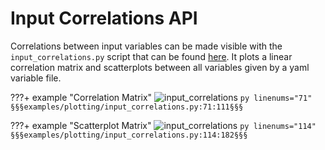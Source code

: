 # Input Correlations API
Correlations between input variables can be made visible with the `input_correlations.py` script that can be found [here](https://gitlab.cern.ch/atlas-flavor-tagging-tools/algorithms/umami/-/blob/master/examples/input_correlations.py). It plots a linear correlation matrix and scatterplots between all variables given by a yaml variable file.

???+ example "Correlation Matrix"
    ![input_correlations](../../ci_assets/correlation_matrix.png)
    ```py linenums="71"
    §§§examples/plotting/input_correlations.py:71:111§§§
    ```

???+ example "Scatterplot Matrix"
    ![input_correlations](../../ci_assets/scatterplot_matrix.png)
    ```py linenums="114"
    §§§examples/plotting/input_correlations.py:114:182§§§
    ```
